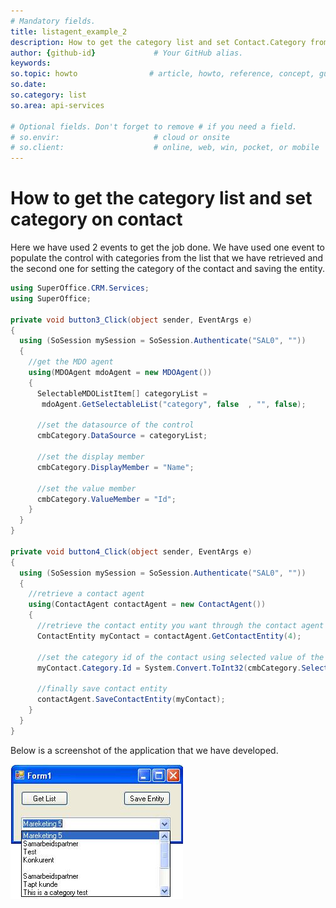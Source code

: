 ```yaml
---
# Mandatory fields.
title: listagent_example_2
description: How to get the category list and set Contact.Category from combo box
author: {github-id}             # Your GitHub alias.
keywords: 
so.topic: howto                # article, howto, reference, concept, guide
so.date:
so.category: list
so.area: api-services

# Optional fields. Don't forget to remove # if you need a field.
# so.envir:                     # cloud or onsite
# so.client:                    # online, web, win, pocket, or mobile
---
```


# How to get the category list and set category on contact

Here we have used 2 events to get the job done. We have used one event to populate the control with categories from the list that we have retrieved and the second one for setting the category of the contact and saving the entity.

```csharp
using SuperOffice.CRM.Services;
using SuperOffice;

private void button3_Click(object sender, EventArgs e)
{
  using (SoSession mySession = SoSession.Authenticate("SAL0", ""))
  {
    //get the MDO agent
    using(MDOAgent mdoAgent = new MDOAgent())
    {
      SelectableMDOListItem[] categoryList =
       mdoAgent.GetSelectableList("category", false  , "", false);

      //set the datasource of the control
      cmbCategory.DataSource = categoryList;

      //set the display member
      cmbCategory.DisplayMember = "Name";

      //set the value member
      cmbCategory.ValueMember = "Id";
    }
  }
}

private void button4_Click(object sender, EventArgs e)
{
  using (SoSession mySession = SoSession.Authenticate("SAL0", ""))
  {
    //retrieve a contact agent
    using(ContactAgent contactAgent = new ContactAgent())
    {
      //retrieve the contact entity you want through the contact agent
      ContactEntity myContact = contactAgent.GetContactEntity(4);

      //set the category id of the contact using selected value of the combo box control
      myContact.Category.Id = System.Convert.ToInt32(cmbCategory.SelectedValue);

      //finally save contact entity
      contactAgent.SaveContactEntity(myContact);
    }
  }
}
```

Below is a screenshot of the application that we have developed.

![01][img1]

<!-- Referenced images -->
[img1]: media/image001.jpg

